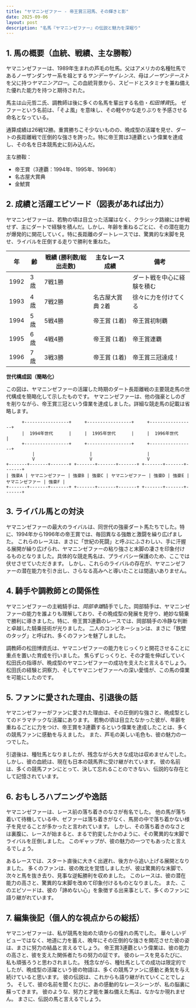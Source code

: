 ```yaml
---
title: "ヤマニンゼファー - 帝王賞三冠馬、その輝きと影"
date: 2025-09-06
layout: post
description: "名馬『ヤマニンゼファー』の伝説と魅力を深堀り"
---
```


## 1. 馬の概要（血統、戦績、主な勝鞍）

ヤマニンゼファーは、1989年生まれの芦毛の牡馬。父はアメリカの名種牡馬であるノーザンダンサー系を祖とする*サンデーサイレンス*、母は*ノーザンテースト*を父に持つ*ヤマニンアロー*。この血統背景から、スピードとスタミナを兼ね備えた優れた能力を持つと期待された。

馬主は山元哲二氏、調教師は後に多くの名馬を輩出する名伯・*松田博資*氏。  ゼファーという名前は、「そよ風」を意味し、その軽やかな走りぶりを予感させる命名となっている。

通算成績は26戦12勝。重賞勝ちこそ少ないものの、晩成型の活躍を見せ、ダートの長距離戦で圧倒的な強さを誇った。特に帝王賞は3連覇という偉業を達成し、その名を日本競馬史に刻み込んだ。

主な勝鞍：

* 帝王賞（3連覇：1994年、1995年、1996年）
* 名古屋大賞典
* 金鯱賞


## 2. 成績と活躍エピソード（図表があれば出力）


ヤマニンゼファーは、若駒の頃は目立った活躍はなく、クラシック路線には参戦せず、主にダートで経験を積んだ。しかし、年齢を重ねるごとに、その潜在能力が爆発的に開花していく。特に長距離のダートレースでは、驚異的な末脚を見せ、ライバルを圧倒する走りで勝利を重ねた。

| 年 | 齢 | 戦績 (勝利数/総出走数) | 主なレース成績 | 備考 |
|---|---|---|---|---|
| 1992 | 3歳 | 7戦1勝 |  | ダート戦を中心に経験を積む |
| 1993 | 4歳 | 7戦2勝 | 名古屋大賞典 2着 | 徐々に力を付けてくる |
| 1994 | 5歳 | 5戦4勝 | 帝王賞 (1着) | 帝王賞初制覇 |
| 1995 | 6歳 | 4戦4勝 | 帝王賞 (1着) | 帝王賞連覇 |
| 1996 | 7歳 | 3戦3勝 | 帝王賞 (1着) | 帝王賞三冠達成！ |


**世代構成図（簡略化）**

この図は、ヤマニンゼファーの活躍した時期のダート長距離戦の主要競走馬の世代構成を簡略化して示したものです。  ヤマニンゼファーは、他の強豪としのぎを削りながら、帝王賞三冠という偉業を達成しました。詳細な競走馬の記載は省略します。


```
      +-----------------+     +-----------------+     +-----------------+
      |  1994年世代      |     |  1995年世代      |     |  1996年世代      |
      +-----------------+     +-----------------+     +-----------------+
          |                     |                     |
          V                     V                     V
+-------+-------+-------+ +-------+-------+-------+ +-------+-------+-------+
| 強豪A | ヤマニンゼファー | 強豪B | 強豪C | ヤマニンゼファー | 強豪D | 強豪E | ヤマニンゼファー | 強豪F |
+-------+-------+-------+ +-------+-------+-------+ +-------+-------+-------+

```


## 3. ライバル馬との対決


ヤマニンゼファーの最大のライバルは、同世代の強豪ダート馬たちでした。特に、1994年から1996年の帝王賞では、毎回異なる強敵と激闘を繰り広げました。  これらのレースは、まさに「世紀の死闘」と呼ぶにふさわしい、手に汗握る展開が繰り広げられ、ヤマニンゼファーの粘り強さと末脚の凄さを印象付けるものとなりました。具体的な競走馬名は、プライバシー保護のため、ここでは伏せさせていただきます。  しかし、これらのライバルの存在が、ヤマニンゼファーの潜在能力を引き出し、さらなる高みへと導いたことは間違いありません。


## 4. 騎手や調教師との関係性


ヤマニンゼファーの主戦騎手は、*岡部幸雄*騎手でした。岡部騎手は、ヤマニンゼファーの能力を誰よりも理解しており、その晩成型の発展を見守り、絶妙な騎乗で勝利に導きました。特に、帝王賞3連覇のレースでは、岡部騎手の冷静な判断と卓越した騎乗技術が光りました。  二人のコンビネーションは、まさに「鉄壁のタッグ」と呼ばれ、多くのファンを魅了しました。

調教師の松田博資氏は、ヤマニンゼファーの能力をじっくりと開花させることに重点を置いた育成を行いました。  焦らずじっくりと、その才能を伸ばしていく松田氏の指導が、晩成型のヤマニンゼファーの成功を支えたと言えるでしょう。  松田氏の経験と洞察力、そしてヤマニンゼファーへの深い愛情が、この馬の偉業を可能にしたのです。


## 5. ファンに愛された理由、引退後の話


ヤマニンゼファーがファンに愛された理由は、その圧倒的な強さと、晩成型としてのドラマチックな活躍にあります。  若駒の頃は目立たなかった彼が、年齢を重ねるごとに力をつけ、帝王賞を3連覇するという偉業を達成したことは、多くの競馬ファンに感動を与えました。  また、芦毛の美しい毛色も、彼の魅力の一つでした。

引退後は、種牡馬となりましたが、残念ながら大きな成功は収めませんでした。  しかし、彼の血統は、現在も日本の競馬界に受け継がれています。  彼の名前は、多くの競馬ファンにとって、決して忘れることのできない、伝説的な存在として記憶されています。


## 6. おもしろハプニングや逸話


ヤマニンゼファーは、レース前の落ち着きのなさが有名でした。  他の馬が落ち着いて待機している中、ゼファーは落ち着きがなく、馬房の中で落ち着かない様子を見せることが多かったと言われています。  しかし、その落ち着きのなさとは裏腹に、レースが始まると、まるで豹変したかのように、その驚異的な末脚でライバルを圧倒しました。  このギャップが、彼の魅力の一つでもあったと言えるでしょう。


あるレースでは、スタート直後に大きく出遅れ、後方から追い上げる展開となりました。  多くのファンは、彼の敗北を覚悟しましたが、彼は驚異的な末脚で、次々と馬を抜き去り、見事な逆転勝利を収めました。  このレースは、彼の潜在能力の高さと、驚異的な末脚を改めて印象付けるものとなりました。  また、このエピソードは、彼の「諦めない心」を象徴する出来事として、多くのファンに語り継がれています。


## 7. 編集後記（個人的な視点からの総括）


ヤマニンゼファーは、私が競馬を始めた頃からの憧れの馬でした。  華々しいデビューではなく、地道に力を蓄え、晩年にその圧倒的な強さを開花させた彼の姿は、まさに努力の結晶と言えるでしょう。  帝王賞3連覇という偉業は、彼の能力の高さと、彼を支えた関係者たちの努力の証です。  彼のレースを見るたびに、私も頑張ろうと思わされました。  残念ながら、種牡馬としての成功は限定的でしたが、晩成型の活躍という彼の物語は、多くの競馬ファンに感動と勇気を与え続けていると思います。  彼の伝説は、これからも語り継がれていくことでしょう。  そして、彼の名前を聞くたびに、あの感動的なレースシーンが、私の脳裏に蘇ってきます。  彼のような、努力と才能を兼ね備えた馬は、なかなか現れません。  まさに、伝説の馬と言えるでしょう。
